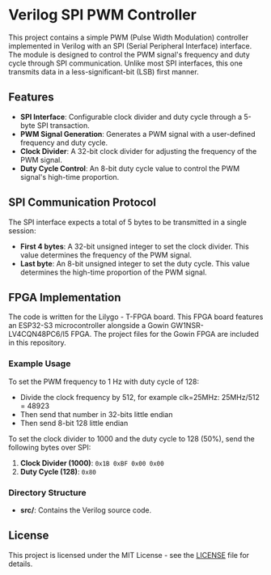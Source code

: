 # Verilog SPI PWM Controller

This project contains a simple PWM (Pulse Width Modulation) controller implemented in Verilog with an SPI (Serial Peripheral Interface) interface. The module is designed to control the PWM signal's frequency and duty cycle through SPI communication. Unlike most SPI interfaces, this one transmits data in a less-significant-bit (LSB) first manner.

## Features

- **SPI Interface**: Configurable clock divider and duty cycle through a 5-byte SPI transaction.
- **PWM Signal Generation**: Generates a PWM signal with a user-defined frequency and duty cycle.
- **Clock Divider**: A 32-bit clock divider for adjusting the frequency of the PWM signal.
- **Duty Cycle Control**: An 8-bit duty cycle value to control the PWM signal's high-time proportion.

## SPI Communication Protocol

The SPI interface expects a total of 5 bytes to be transmitted in a single session:

- **First 4 bytes**: A 32-bit unsigned integer to set the clock divider. This value determines the frequency of the PWM signal.
- **Last byte**: An 8-bit unsigned integer to set the duty cycle. This value determines the high-time proportion of the PWM signal.

## FPGA Implementation

The code is written for the Lilygo - T-FPGA board. This FPGA board features an ESP32-S3 microcontroller alongside a Gowin GW1NSR-LV4CQN48PC6/I5 FPGA. The project files for the Gowin FPGA are included in this repository.

### Example Usage
To set the PWM frequency to 1 Hz with duty cycle of 128:
* Divide the clock frequency by 512, for example clk=25MHz: 25MHz/512 = 48923
* Then send that number in 32-bits little endian
* Then send 8-bit 128 little endian

To set the clock divider to 1000 and the duty cycle to 128 (50%), send the following bytes over SPI:

1. **Clock Divider (1000)**: `0x1B 0xBF 0x00 0x00`
2. **Duty Cycle (128)**: `0x80`

### Directory Structure

- **src/**: Contains the Verilog source code.

## License

This project is licensed under the MIT License - see the [LICENSE](LICENSE) file for details.
